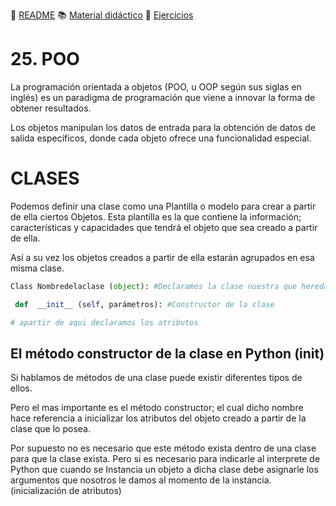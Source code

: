 :page_with_curl: [README](../README.md) :books: [Material didáctico](/documentation/indicedocu.md) :pencil: [Ejercicios](/tests/indicetests.md)

# 25. POO


La programación orientada a objetos (POO, u OOP según sus siglas en inglés) es un paradigma de programación que viene a innovar la forma de obtener resultados.

Los objetos manipulan los datos de entrada para la obtención de datos de salida específicos, donde cada objeto ofrece una funcionalidad especial.

# CLASES
Podemos definir una clase como una Plantilla o modelo para crear a partir de ella ciertos Objetos. Esta plantilla es la que contiene la información; características y capacidades que tendrá el objeto que sea creado a partir de ella.

Así a su vez los objetos creados a partir de ella estarán agrupados en esa misma clase.

````python
Class Nombredelaclase (object): #Declaramos la clase nuestra que hereda de Object

 def  __init__ (self, parámetros): #Constructor de la clase

# apartir de aqui declaramos los atributos
````

## El método constructor de la clase en Python (__init__)

Si hablamos de métodos de una clase puede existir diferentes tipos de ellos.

Pero el mas importante es el método constructor; el cual dicho nombre hace referencia a inicializar los atributos del objeto creado a partir  de la clase que lo posea.

Por supuesto no es necesario que este método exista dentro de una clase para que la clase exista. Pero si es necesario para indicarle al interprete de Python que cuando se Instancia un objeto a dicha clase debe asignarle los argumentos que nosotros le damos al momento de la instancia. (inicialización de atributos)